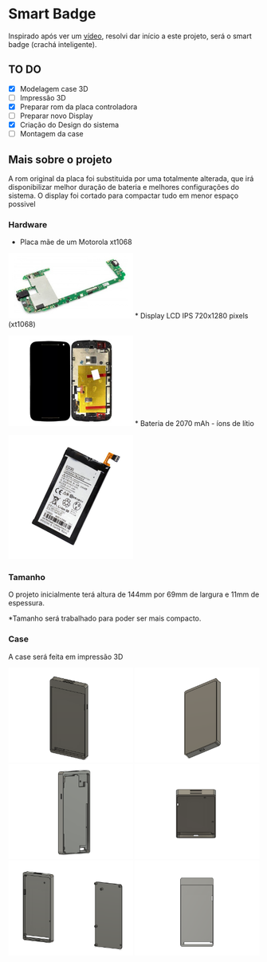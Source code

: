 # Smart Badge

Inspirado após ver um [vídeo](https://www.linkedin.com/feed/update/urn:li:activity:7008065518179893250/), 
resolvi dar início a este projeto, será o smart badge (crachá inteligente).


## TO DO

- [x] Modelagem case 3D
- [ ] Impressão 3D
- [x] Preparar rom da placa controladora
- [ ] Preparar novo Display
- [x] Criação do Design do sistema
- [ ] Montagem da case

## Mais sobre o projeto

A rom original da placa foi substituida por uma totalmente alterada, que irá disponibilizar melhor duração de 
bateria e melhores configurações do sistema.
O display foi cortado para compactar tudo em menor espaço possivel

### Hardware

* Placa mãe de um Motorola xt1068
<p float="left">
  <img src="/screenshot/placa.jpg" width="250" />
* Display LCD IPS 720x1280 pixels (xt1068)
<p float="left">
  <img src="/screenshot/display.jpg" width="250" />
* Bateria de 2070 mAh - íons de lítio
<p float="left">
  <img src="/screenshot/bateria.jpg" width="250" />

### Tamanho

O projeto inicialmente terá altura de 144mm por 69mm de largura e 11mm de espessura.

*Tamanho será trabalhado para poder ser mais compacto.

### Case

A case será feita em impressão 3D

<p float="left">
  <img src="/screenshot/3d 1.png" width="250" />
  <img src="/screenshot/3d 2.png" width="250" />
  <img src="/screenshot/3d 3.png" width="250" />
  <img src="/screenshot/3d 4.png" width="250" />
  <img src="/screenshot/3d 5.png" width="250" />
  <img src="/screenshot/3d 6.png" width="250" />



